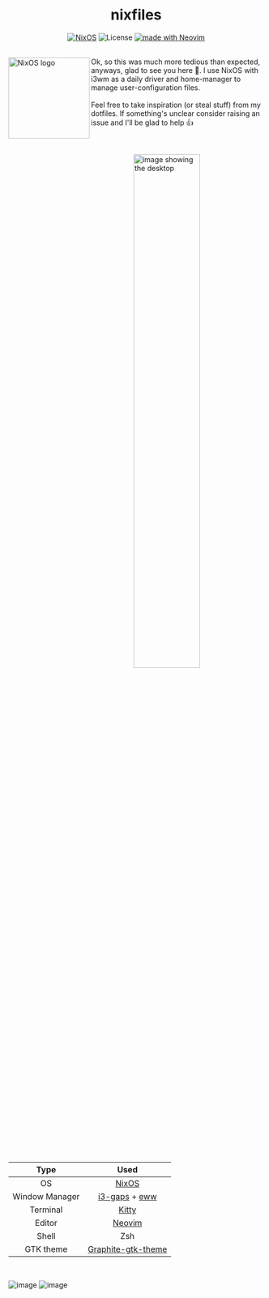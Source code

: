 <div align=center>

# nixfiles

[![NixOS](https://img.shields.io/badge/NixOS-unstable-informational.svg?logo=nixos)](https://nixos.org) ![License](https://img.shields.io/github/license/helium18/nix-dots) [![made with Neovim](https://img.shields.io/badge/made_with-Neovim-green.svg?logo=neovim)]([https://github.com/helium18/nix-dots](https://github.com/helium18/nix-dots/tree/main/home/config/neovim))

</div>
<br>
<a href="https://nixos.org/"><img alt="NixOS logo" height="160" align = "left" src="https://nixos.wiki/images/thumb/2/20/Home-nixos-logo.png/311px-Home-nixos-logo.png"></a>
Ok, so this was much more tedious than expected, anyways, glad to see you here 👾. I use NixOS with i3wm as a daily driver and home-manager to manage user-configuration files.
<br><br>
Feel free to take inspiration (or steal stuff) from my dotfiles. If something's unclear consider raising an issue and I'll be glad to help 👍

<br><br>
<img src="https://user-images.githubusercontent.com/86223025/173177840-593bbc25-3a39-4dc4-807c-de6a982e53b1.png" alt="image showing the desktop" align="right" width="51%">

| Type  | Used |
| :---:  | :---:  |
| OS  | [NixOS](https://nixos.org/)  |
| Window Manager  | [i3-gaps](https://github.com/awesomeWM/awesome) + [eww](https://github.com/elkowar/eww)|
| Terminal | [Kitty](https://sw.kovidgoyal.net/kitty/) |
| Editor | [Neovim](https://neovim.io/) |
| Shell | Zsh |
| GTK theme | [Graphite-gtk-theme](https://github.com/vinceliuice/Graphite-gtk-theme) |

<br>

![image](https://user-images.githubusercontent.com/86223025/173177942-aecd904f-a6c9-47cc-8841-6809e41679c4.png)
![image](https://user-images.githubusercontent.com/86223025/174433416-e9248a90-64fb-41e4-a7a2-b9a83455c187.png)

